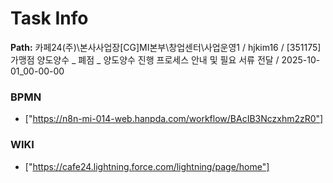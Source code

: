 # Task Info

**Path:** 카페24(주)\본사사업장\[CG]MI본부\창업센터\사업운영1 / hjkim16 / [351175] 가맹점 양도양수 _ 폐점 _ 양도양수 진행 프로세스 안내 및 필요 서류 전달 / 2025-10-01_00-00-00

### BPMN
- ["https://n8n-mi-014-web.hanpda.com/workflow/BAcIB3Nczxhm2zR0"]

### WIKI
- ["https://cafe24.lightning.force.com/lightning/page/home"]

